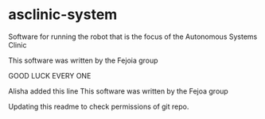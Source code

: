 # asclinic-system

Software for running the robot that is the focus of the Autonomous Systems Clinic 


This software was written by the Fejoia group

GOOD LUCK EVERY ONE


Alisha added this line
This software was written by the Fejoa group


Updating this readme to check permissions of git repo.
